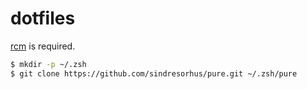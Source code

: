 # dotfiles

[rcm](https://github.com/thoughtbot/rcm) is required.

```bash
$ mkdir -p ~/.zsh
$ git clone https://github.com/sindresorhus/pure.git ~/.zsh/pure
```
